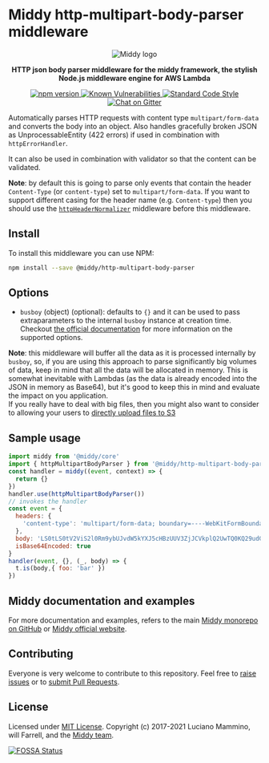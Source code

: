 # Middy http-multipart-body-parser middleware

<div align="center">
  <img alt="Middy logo" src="https://raw.githubusercontent.com/middyjs/middy/main/docs/img/middy-logo.png"/>
</div>

<div align="center">
  <p><strong>HTTP json body parser middleware for the middy framework, the stylish Node.js middleware engine for AWS Lambda</strong></p>
</div>

<div align="center">
<p>
  <a href="http://badge.fury.io/js/%40middy%2Fhttp-json-body-parser">
    <img src="https://badge.fury.io/js/%40middy%2Fhttp-json-body-parser.svg" alt="npm version" style="max-width:100%;">
  </a>
  <a href="https://snyk.io/test/github/middyjs/middy">
    <img src="https://snyk.io/test/github/middyjs/middy/badge.svg" alt="Known Vulnerabilities" data-canonical-src="https://snyk.io/test/github/middyjs/middy" style="max-width:100%;">
  </a>
  <a href="https://standardjs.com/">
    <img src="https://img.shields.io/badge/code_style-standard-brightgreen.svg" alt="Standard Code Style"  style="max-width:100%;">
  </a>
  <a href="https://gitter.im/middyjs/Lobby">
    <img src="https://badges.gitter.im/gitterHQ/gitter.svg" alt="Chat on Gitter"  style="max-width:100%;">
  </a>
</p>
</div>


Automatically parses HTTP requests with content type `multipart/form-data` and converts the body into an
object. Also handles gracefully broken JSON as UnprocessableEntity (422 errors)
if used in combination with `httpErrorHandler`.

It can also be used in combination with validator so that the content can be validated.

**Note**: by default this is going to parse only events that contain the header `Content-Type` (or `content-type`) set to `multipart/form-data`. If you want to support different casing for the header name (e.g. `Content-type`) then you should use the [`httpHeaderNormalizer`](#httpheadernormalizer) middleware before this middleware.



## Install

To install this middleware you can use NPM:

```bash
npm install --save @middy/http-multipart-body-parser
```


## Options

- `busboy` (object) (optional): defaults to `{}` and it can be used to pass extraparameters to the internal `busboy` instance at creation time. Checkout [the official documentation](https://www.npmjs.com/package/busboy#busboy-methods) for more information on the supported options.

**Note**: this middleware will buffer all the data as it is processed internally by `busboy`, so, if you are using this approach to parse significantly big volumes of data, keep in mind that all the data will be allocated in memory. This is somewhat inevitable with Lambdas (as the data is already encoded into the JSON in memory as Base64), but it's good to keep this in mind and evaluate the impact on you application.  
If you really have to deal with big files, then you might also want to consider to allowing your users to [directly upload files to S3](https://docs.aws.amazon.com/AmazonS3/latest/API/sigv4-UsingHTTPPOST.html)

## Sample usage

```javascript
import middy from '@middy/core'
import { httpMultipartBodyParser } from '@middy/http-multipart-body-parser'
const handler = middy((event, context) => {
  return {}
})
handler.use(httpMultipartBodyParser())
// invokes the handler
const event = {
  headers: {
    'content-type': 'multipart/form-data; boundary=----WebKitFormBoundaryppsQEwf2BVJeCe0M'
  },
  body: 'LS0tLS0tV2ViS2l0Rm9ybUJvdW5kYXJ5cHBzUUV3ZjJCVkplQ2UwTQ0KQ29udGVudC1EaXNwb3NpdGlvbjogZm9ybS1kYXRhOyBuYW1lPSJmb28iDQoNCmJhcg0KLS0tLS0tV2ViS2l0Rm9ybUJvdW5kYXJ5cHBzUUV3ZjJCVkplQ2UwTS0t',
  isBase64Encoded: true
}
handler(event, {}, (_, body) => {
  t.is(body,{ foo: 'bar' })
})
```

## Middy documentation and examples

For more documentation and examples, refers to the main [Middy monorepo on GitHub](https://github.com/middyjs/middy) or [Middy official website](https://middy.js.org).


## Contributing

Everyone is very welcome to contribute to this repository. Feel free to [raise issues](https://github.com/middyjs/middy/issues) or to [submit Pull Requests](https://github.com/middyjs/middy/pulls).


## License

Licensed under [MIT License](LICENSE). Copyright (c) 2017-2021 Luciano Mammino, will Farrell, and the [Middy team](https://github.com/middyjs/middy/graphs/contributors).

<a href="https://app.fossa.io/projects/git%2Bgithub.com%2Fmiddyjs%2Fmiddy?ref=badge_large">
  <img src="https://app.fossa.io/api/projects/git%2Bgithub.com%2Fmiddyjs%2Fmiddy.svg?type=large" alt="FOSSA Status"  style="max-width:100%;">
</a>


